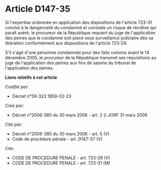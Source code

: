 # Article D147-35

Si l'expertise ordonnée en application des dispositions de l'article 723-31 conclut à la dangerosité du condamné et constate
un risque de récidive qui paraît avéré, le procureur de la République requiert du juge de l'application des peines que le
condamné soit placé sous surveillance judiciaire dès sa libération conformément aux dispositions de l'article 723-29.

S'il s'agit d'une personne condamnée pour des faits commis avant le 14 décembre 2005, le procureur de la République transmet
ses réquisitions au juge de l'application des peines aux fins de saisine du tribunal de l'application des peines.

**Liens relatifs à cet article**

_Codifié par_:

  - Décret n°59-322 1959-02-23

_Créé par_:

  - Décret n°2006-385 du 30 mars 2006 - art. 2 () JORF 31 mars 2006

_Cité par_:

  - Décret n°2006-385 du 30 mars 2006 - art. 5 (V)
  - Code de procédure pénale - art. D147-37 (V)

_Cite_:

  - CODE DE PROCEDURE PENALE - art. 723-29 (V)
  - CODE DE PROCEDURE PENALE - art. 723-31 (M)

